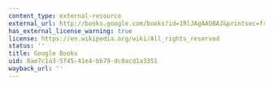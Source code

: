 ```yaml
---
content_type: external-resource
external_url: http://books.google.com/books?id=1RlJAgAAQBAJ&printsec=frontcover
has_external_license_warning: true
license: https://en.wikipedia.org/wiki/All_rights_reserved
status: ''
title: Google Books
uid: 8ae7c1a3-5f45-41e4-bb79-dc0acd1a3351
wayback_url: ''
---
```

